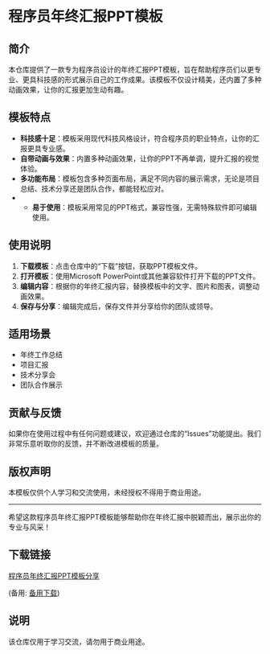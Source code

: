 # 程序员年终汇报PPT模板

## 简介

本仓库提供了一款专为程序员设计的年终汇报PPT模板，旨在帮助程序员们以更专业、更具科技感的形式展示自己的工作成果。该模板不仅设计精美，还内置了多种动画效果，让你的汇报更加生动有趣。

## 模板特点

- **科技感十足**：模板采用现代科技风格设计，符合程序员的职业特点，让你的汇报更具专业感。
- **自带动画与效果**：内置多种动画效果，让你的PPT不再单调，提升汇报的视觉体验。
- **多功能布局**：模板包含多种页面布局，满足不同内容的展示需求，无论是项目总结、技术分享还是团队合作，都能轻松应对。
- - **易于使用**：模板采用常见的PPT格式，兼容性强，无需特殊软件即可编辑使用。

## 使用说明

1. **下载模板**：点击仓库中的“下载”按钮，获取PPT模板文件。
2. **打开模板**：使用Microsoft PowerPoint或其他兼容软件打开下载的PPT文件。
3. **编辑内容**：根据你的年终汇报内容，替换模板中的文字、图片和图表，调整动画效果。
4. **保存与分享**：编辑完成后，保存文件并分享给你的团队或领导。

## 适用场景

- 年终工作总结
- 项目汇报
- 技术分享会
- 团队合作展示

## 贡献与反馈

如果你在使用过程中有任何问题或建议，欢迎通过仓库的“Issues”功能提出。我们非常乐意听取你的反馈，并不断改进模板的质量。

## 版权声明

本模板仅供个人学习和交流使用，未经授权不得用于商业用途。

---

希望这款程序员年终汇报PPT模板能够帮助你在年终汇报中脱颖而出，展示出你的专业与风采！

## 下载链接
[程序员年终汇报PPT模板分享](https://pan.quark.cn/s/a6e5b00bddb6) 

(备用: [备用下载](https://pan.baidu.com/s/1jYllTdNYiKyatwOyn4Q3PQ?pwd=1234))

## 说明

该仓库仅用于学习交流，请勿用于商业用途。
